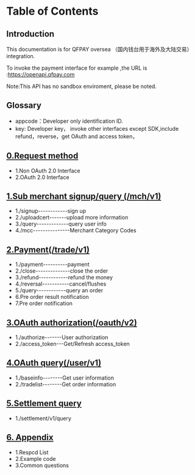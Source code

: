 # Table of Contents
## Introduction
This documentation is for QFPAY oversea （国内钱台用于海外及大陆交易）integration.

To invoke the payment interface for example ,the URL is :https://openapi.qfpay.com

Note:This API has no sandbox enviroment, please be noted.
## Glossary
* appcode：Developer only identification ID.
* key: Developer key， invoke other interfaces except SDK,include refund，reverse，get OAuth and access token，

## [0.Request method](https://github.com/linan0828/QFPAY_Oversea/blob/master/0_Request_method.md)     
* 1.Non OAuth 2.0 Interface 
* 2.OAuth 2.0 Interface    

## [1.Sub merchant signup/query (/mch/v1)](https://github.com/linan0828/QFPAY_Oversea/blob/master/1_signup.md)
* 1./signup------------sign up 
* 2./uploadcert-------upload more information 
* 3./query-------------query user info
* 4./mcc---------------Merchant Category Codes

##  [2.Payment(/trade/v1)](https://github.com/linan0828/QFPAY_Oversea/blob/master/2_payment.md)
* 1./payment----------payment
* 2./close--------------close the order
* 3./refund------------refund the money
* 4./reversal-----------cancel/flushes
* 5./query------------query an order
* 6.Pre order result notification
* 7.Pre order notification

## [3.OAuth authorization(/oauth/v2)](https://github.com/linan0828/QFPAY_Oversea/blob/master/3_OAuth%20authorization.md)
* 1./authorize-------User authorization
* 2./access_token---Get/Refresh access_token

## [4.OAuth query(/user/v1)](https://github.com/linan0828/QFPAY_Oversea/blob/master/4_Oauth_query.md)
* 1./baseinfo--------Get user information
* 2./tradelist--------Get order information

## [5.Settlement query](https://github.com/linan0828/QFPAY_Oversea/blob/master/5_settlement.md)
* 1./settlement/v1/query

## [6. Appendix](https://github.com/linan0828/QFPAY_Oversea/blob/master/appendix.md)
* 1.Respcd List
* 2.Example code
* 3.Common questions
